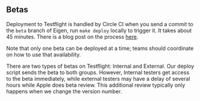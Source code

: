 ## Betas

Deployment to Testflight is handled by Circle CI when you send a commit to the `beta` branch of Eigen, run `make deploy` locally to trigger it. It takes about 45 minutes. There is a blog post on the process [here](http://artsy.github.io/blog/2015/12/15/Automating-Testflight-Deploys/).

Note that only one beta can be deployed at a time; teams should coordinate on how to use that availability.

There are two types of betas on Testflight: Internal and External. Our deploy script sends the beta to both groups. However, Internal testers get access to the beta immediately, while external testers may have a delay of several hours while Apple does beta review. This additional review typically only happens when we change the version number.
